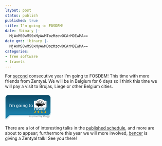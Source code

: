 ```yaml
---
layout: post
status: publish
published: true
title: I'm going to FOSDEM!
date: !binary |-
  MjAxMS0wMS0xMyAwMTozMzowOCArMDEwMA==
date_gmt: !binary |-
  MjAxMS0wMS0xMyAwMDozMzowOCArMDEwMA==
categories:
- free software
- travels
---
```

For <a href="http://exekias.me/2010/02/nos-vamos-a-la-fosdem/">second</a> consecutive year I'm going to FOSDEM! This time with more friends from Zentyal. We will be in Belgium for 6 days so I think this time we will pay a visit to Brujas, Liege or other Belgium cities.

<a href="http://www.fosdem.org"><img src="/wp-content/uploads/2011/01/going-to.png" alt="I'm going to FOSDEM, the Free and Open Source Software Developers' European Meeting" /></a>

There are a lot of interesting talks in the <a href="http://fosdem.org/2011/news/accepted-stands-lightning-talks">published schedule</a>, and more are about to appear; furthermore this year we will more involved, <a href="http://bq.cauterized.net">bencer</a> is giving a Zentyal talk! See you there!
